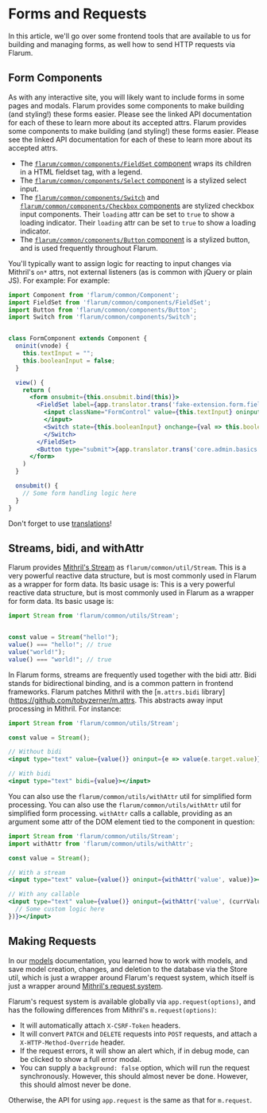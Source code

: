 # Forms and Requests

In this article, we'll go over some frontend tools that are available to us for building and managing forms, as well how to send HTTP requests via Flarum.

## Form Components

As with any interactive site, you will likely want to include forms in some pages and modals. Flarum provides some components to make building (and styling!) these forms easier. Please see the linked API documentation for each of these to learn more about its accepted attrs. Flarum provides some components to make building (and styling!) these forms easier. Please see the linked API documentation for each of these to learn more about its accepted attrs.

- The [`flarum/common/components/FieldSet` component](https://api.docs.flarum.org/js/master/class/src/common/components/fieldset.js~fieldset) wraps its children in a HTML fieldset tag, with a legend.
- The [`flarum/common/components/Select` component](https://api.docs.flarum.org/js/master/class/src/common/components/select.js~select) is a stylized select input.
- The [`flarum/common/components/Switch`](https://api.docs.flarum.org/js/master/class/src/common/components/switch.js~switch) and [`flarum/common/components/Checkbox` components](https://api.docs.flarum.org/js/master/class/src/common/components/checkbox.js~checkbox) are stylized checkbox input components. Their `loading` attr can be set to `true` to show a loading indicator. Their `loading` attr can be set to `true` to show a loading indicator.
- The [`flarum/common/components/Button` component](https://api.docs.flarum.org/js/master/class/src/common/components/button.js~button) is a stylized button, and is used frequently throughout Flarum.

You'll typically want to assign logic for reacting to input changes via Mithril's `on*` attrs, not external listeners (as is common with jQuery or plain JS). For example: For example:

```jsx
import Component from 'flarum/common/Component';
import FieldSet from 'flarum/common/components/FieldSet';
import Button from 'flarum/common/components/Button';
import Switch from 'flarum/common/components/Switch';


class FormComponent extends Component {
  oninit(vnode) {
    this.textInput = "";
    this.booleanInput = false;
  }

  view() {
    return (
      <form onsubmit={this.onsubmit.bind(this)}>
        <FieldSet label={app.translator.trans('fake-extension.form.fieldset_label')}>
          <input className="FormControl" value={this.textInput} oninput={e => this.textInput = e.target.value}>
          </input>
          <Switch state={this.booleanInput} onchange={val => this.booleanInput = val}>
          </Switch>
        </FieldSet>
        <Button type="submit">{app.translator.trans('core.admin.basics.submit_button')}</Button>
      </form>
    )
  }

  onsubmit() {
    // Some form handling logic here
  }
}
```

Don't forget to use [translations](i18n.md)!


## Streams, bidi, and withAttr

Flarum provides [Mithril's Stream](https://mithril.js.org/stream.html) as `flarum/common/util/Stream`. This is a very powerful reactive data structure, but is most commonly used in Flarum as a wrapper for form data. Its basic usage is: This is a very powerful reactive data structure, but is most commonly used in Flarum as a wrapper for form data. Its basic usage is:

```js
import Stream from 'flarum/common/utils/Stream';


const value = Stream("hello!");
value() === "hello!"; // true
value("world!");
value() === "world!"; // true
```

In Flarum forms, streams are frequently used together with the bidi attr. Bidi stands for bidirectional binding, and is a common pattern in frontend frameworks. Flarum patches Mithril with the [`m.attrs.bidi` library](https://github.com/tobyzerner/m.attrs. This abstracts away input processing in Mithril. For instance:

```jsx
import Stream from 'flarum/common/utils/Stream';

const value = Stream();

// Without bidi
<input type="text" value={value()} oninput={e => value(e.target.value)}></input>

// With bidi
<input type="text" bidi={value}></input>
```

You can also use the `flarum/common/utils/withAttr` util for simplified form processing. You can also use the `flarum/common/utils/withAttr` util for simplified form processing. `withAttr` calls a callable, providing as an argument some attr of the DOM element tied to the component in question:

```jsx
import Stream from 'flarum/common/utils/Stream';
import withAttr from 'flarum/common/utils/withAttr';

const value = Stream();

// With a stream
<input type="text" value={value()} oninput={withAttr('value', value)}></input>

// With any callable
<input type="text" value={value()} oninput={withAttr('value', (currValue) => {
  // Some custom logic here
})}></input>
```

## Making Requests

In our [models](models.md) documentation, you learned how to work with models, and save model creation, changes, and deletion to the database via the Store util, which is just a wrapper around Flarum's request system, which itself is just a wrapper around [Mithril's request system](https://mithril.js.org/request.html).

Flarum's request system is available globally via `app.request(options)`, and has the following differences from Mithril's `m.request(options)`:

- It will automatically attach `X-CSRF-Token` headers.
- It will convert `PATCH` and `DELETE` requests into `POST` requests, and attach a `X-HTTP-Method-Override` header.
- If the request errors, it will show an alert which, if in debug mode, can be clicked to show a full error modal.
- You can supply a `background: false` option, which will run the request synchronously. However, this should almost never be done. However, this should almost never be done.

Otherwise, the API for using `app.request` is the same as that for `m.request`.
